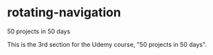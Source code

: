 # rotating-navigation
50 projects in 50 days

This is the 3rd section for the Udemy course, "50 projects in 50 days".

